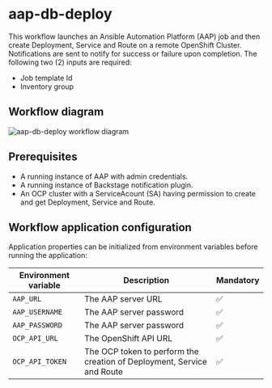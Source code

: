# aap-db-deploy
This workflow launches an Ansible Automation Platform (AAP) job and then create Deployment, Service and Route on a remote OpenShift Cluster.
Notifications are sent to notify for success or failure upon completion.
The following two (2) inputs are required:
- Job template Id
- Inventory group

## Workflow diagram
![aap-db-deploy workflow diagram](https://github.com/rhdhorchestrator/serverless-workflows/blob/feat/aap-db-deploy/aap-db-deploy/aap-db-deploy.svg?raw=true)

## Prerequisites
* A running instance of AAP with admin credentials.
* A running instance of Backstage notification plugin.
* An OCP cluster with a ServiceAcount (SA) having permission to create and get Deployment, Service and Route.

## Workflow application configuration
Application properties can be initialized from environment variables before running the application:

| Environment variable  | Description | Mandatory |
|-----------------------|-------------|-----------|
| `AAP_URL`       | The AAP server URL | ✅ |
| `AAP_USERNAME`      | The AAP server password | ✅ |
| `AAP_PASSWORD`      | The AAP server password | ✅ |
| `OCP_API_URL`      | The OpenShift API URL | ✅ |
| `OCP_API_TOKEN`      | The OCP token to perform the creation of Deployment, Service and Route | ✅ |



